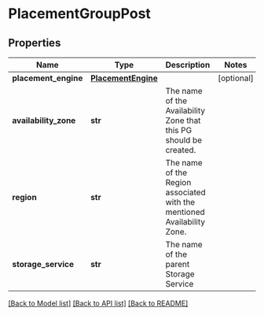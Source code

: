 # PlacementGroupPost

## Properties
Name | Type | Description | Notes
------------ | ------------- | ------------- | -------------
**placement_engine** | [**PlacementEngine**](PlacementEngine.md) |  | [optional] 
**availability_zone** | **str** | The name of the Availability Zone that this PG should be created. | 
**region** | **str** | The name of the Region associated with the mentioned Availability Zone. | 
**storage_service** | **str** | The name of the parent Storage Service | 

[[Back to Model list]](../README.md#documentation-for-models) [[Back to API list]](../README.md#documentation-for-api-endpoints) [[Back to README]](../README.md)

